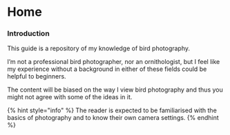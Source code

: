 # Home

### Introduction

This guide is a repository of my knowledge of bird photography.

I’m not a professional bird photographer, nor an ornithologist, but I feel like my experience without a background in either of these fields could be helpful to beginners.

The content will be biased on the way I view bird photography and thus you might not agree with some of the ideas in it.

{% hint style="info" %}
The reader is expected to be familiarised with the basics of photography and to know their own camera settings.
{% endhint %}


